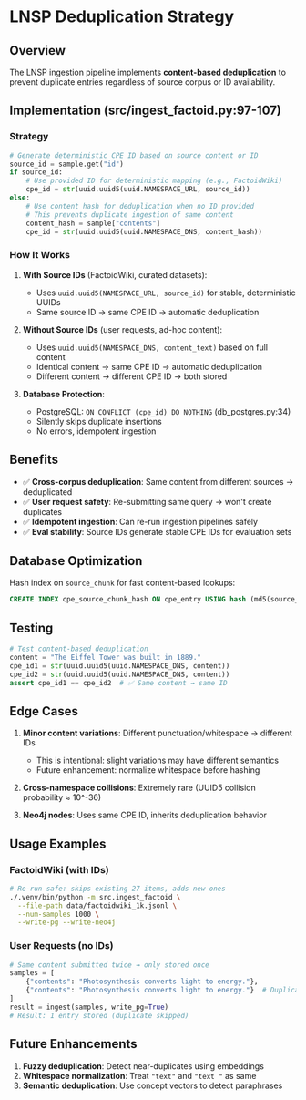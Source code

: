 # LNSP Deduplication Strategy

## Overview

The LNSP ingestion pipeline implements **content-based deduplication** to prevent duplicate entries regardless of source corpus or ID availability.

## Implementation (src/ingest_factoid.py:97-107)

### Strategy

```python
# Generate deterministic CPE ID based on source content or ID
source_id = sample.get("id")
if source_id:
    # Use provided ID for deterministic mapping (e.g., FactoidWiki)
    cpe_id = str(uuid.uuid5(uuid.NAMESPACE_URL, source_id))
else:
    # Use content hash for deduplication when no ID provided
    # This prevents duplicate ingestion of same content
    content_hash = sample["contents"]
    cpe_id = str(uuid.uuid5(uuid.NAMESPACE_DNS, content_hash))
```

### How It Works

1. **With Source IDs** (FactoidWiki, curated datasets):
   - Uses `uuid.uuid5(NAMESPACE_URL, source_id)` for stable, deterministic UUIDs
   - Same source ID → same CPE ID → automatic deduplication

2. **Without Source IDs** (user requests, ad-hoc content):
   - Uses `uuid.uuid5(NAMESPACE_DNS, content_text)` based on full content
   - Identical content → same CPE ID → automatic deduplication
   - Different content → different CPE ID → both stored

3. **Database Protection**:
   - PostgreSQL: `ON CONFLICT (cpe_id) DO NOTHING` (db_postgres.py:34)
   - Silently skips duplicate insertions
   - No errors, idempotent ingestion

## Benefits

- ✅ **Cross-corpus deduplication**: Same content from different sources → deduplicated
- ✅ **User request safety**: Re-submitting same query → won't create duplicates
- ✅ **Idempotent ingestion**: Can re-run ingestion pipelines safely
- ✅ **Eval stability**: Source IDs generate stable CPE IDs for evaluation sets

## Database Optimization

Hash index on `source_chunk` for fast content-based lookups:
```sql
CREATE INDEX cpe_source_chunk_hash ON cpe_entry USING hash (md5(source_chunk));
```

## Testing

```python
# Test content-based deduplication
content = "The Eiffel Tower was built in 1889."
cpe_id1 = str(uuid.uuid5(uuid.NAMESPACE_DNS, content))
cpe_id2 = str(uuid.uuid5(uuid.NAMESPACE_DNS, content))
assert cpe_id1 == cpe_id2  # ✅ Same content → same ID
```

## Edge Cases

1. **Minor content variations**: Different punctuation/whitespace → different IDs
   - This is intentional: slight variations may have different semantics
   - Future enhancement: normalize whitespace before hashing

2. **Cross-namespace collisions**: Extremely rare (UUID5 collision probability ≈ 10^-36)

3. **Neo4j nodes**: Uses same CPE ID, inherits deduplication behavior

## Usage Examples

### FactoidWiki (with IDs)
```bash
# Re-run safe: skips existing 27 items, adds new ones
./.venv/bin/python -m src.ingest_factoid \
  --file-path data/factoidwiki_1k.jsonl \
  --num-samples 1000 \
  --write-pg --write-neo4j
```

### User Requests (no IDs)
```python
# Same content submitted twice → only stored once
samples = [
    {"contents": "Photosynthesis converts light to energy."},
    {"contents": "Photosynthesis converts light to energy."}  # Duplicate
]
result = ingest(samples, write_pg=True)
# Result: 1 entry stored (duplicate skipped)
```

## Future Enhancements

1. **Fuzzy deduplication**: Detect near-duplicates using embeddings
2. **Whitespace normalization**: Treat `"text"` and `"text "` as same
3. **Semantic deduplication**: Use concept vectors to detect paraphrases